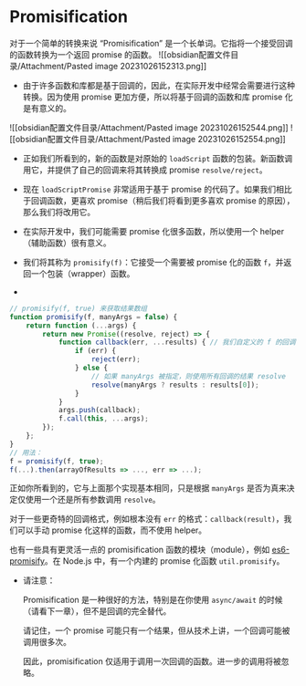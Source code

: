 # Promisification

对于一个简单的转换来说 “Promisification” 是一个长单词。它指将一个接受回调的函数转换为一个返回 promise 的函数。
![[obsidian配置文件目录/Attachment/Pasted image 20231026152313.png]]
* 由于许多函数和库都是基于回调的，因此，在实际开发中经常会需要进行这种转换。因为使用 promise 更加方便，所以将基于回调的函数和库 promise 化是有意义的。

![[obsidian配置文件目录/Attachment/Pasted image 20231026152544.png]]
![[obsidian配置文件目录/Attachment/Pasted image 20231026152554.png]]

* 正如我们所看到的，新的函数是对原始的 `loadScript` 函数的包装。新函数调用它，并提供了自己的回调来将其转换成 promise `resolve/reject`。
* 现在 `loadScriptPromise` 非常适用于基于 promise 的代码了。如果我们相比于回调函数，更喜欢 promise（稍后我们将看到更多喜欢 promise 的原因），那么我们将改用它。

* 在实际开发中，我们可能需要 promise 化很多函数，所以使用一个 helper（辅助函数）很有意义。
* 我们将其称为 `promisify(f)`：它接受一个需要被 promise 化的函数 `f`，并返回一个包装（wrapper）函数。
* 

```js
// promisify(f, true) 来获取结果数组 
function promisify(f, manyArgs = false) { 
	return function (...args) { 
		return new Promise((resolve, reject) => { 
			function callback(err, ...results) { // 我们自定义的 f 的回调 
				if (err) { 
					reject(err); 
				} else { 
					// 如果 manyArgs 被指定，则使用所有回调的结果 resolve 
					resolve(manyArgs ? results : results[0]); 
				} 
			}
			args.push(callback); 
			f.call(this, ...args); 
		}); 
	}; 
} 
// 用法： 
f = promisify(f, true); 
f(...).then(arrayOfResults => ..., err => ...);
```
正如你所看到的，它与上面那个实现基本相同，只是根据 `manyArgs` 是否为真来决定仅使用一个还是所有参数调用 `resolve`。

对于一些更奇特的回调格式，例如根本没有 `err` 的格式：`callback(result)`，我们可以手动 promise 化这样的函数，而不使用 helper。

也有一些具有更灵活一点的 promisification 函数的模块（module），例如 [es6-promisify](https://github.com/digitaldesignlabs/es6-promisify)。在 Node.js 中，有一个内建的 promise 化函数 `util.promisify`。

* 请注意：

	Promisification 是一种很好的方法，特别是在你使用 `async/await` 的时候（请看下一章），但不是回调的完全替代。
	
	请记住，一个 promise 可能只有一个结果，但从技术上讲，一个回调可能被调用很多次。
	
	因此，promisification 仅适用于调用一次回调的函数。进一步的调用将被忽略。